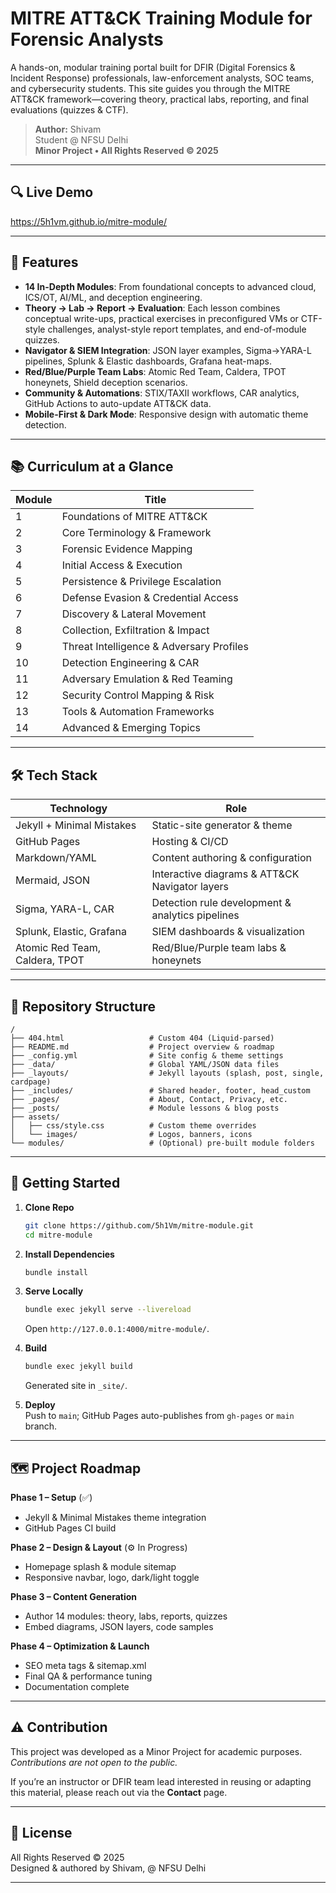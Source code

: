 # MITRE ATT&CK Training Module for Forensic Analysts

A hands-on, modular training portal built for DFIR (Digital Forensics & Incident Response) professionals, law-enforcement analysts, SOC teams, and cybersecurity students. This site guides you through the MITRE ATT&CK framework—covering theory, practical labs, reporting, and final evaluations (quizzes & CTF).

> **Author:** Shivam  
>  Student @ NFSU Delhi  
> **Minor Project • All Rights Reserved © 2025**  

---

## 🔍 Live Demo  
https://5h1vm.github.io/mitre-module/

---

## 🚀 Features

- **14 In-Depth Modules**: From foundational concepts to advanced cloud, ICS/OT, AI/ML, and deception engineering.  
- **Theory → Lab → Report → Evaluation**: Each lesson combines conceptual write-ups, practical exercises in preconfigured VMs or CTF-style challenges, analyst-style report templates, and end-of-module quizzes.  
- **Navigator & SIEM Integration**: JSON layer examples, Sigma→YARA-L pipelines, Splunk & Elastic dashboards, Grafana heat-maps.  
- **Red/Blue/Purple Team Labs**: Atomic Red Team, Caldera, TPOT honeynets, Shield deception scenarios.  
- **Community & Automations**: STIX/TAXII workflows, CAR analytics, GitHub Actions to auto-update ATT&CK data.  
- **Mobile-First & Dark Mode**: Responsive design with automatic theme detection.

---

## 📚 Curriculum at a Glance

| Module | Title                                        |
|--------|----------------------------------------------|
| 1      | Foundations of MITRE ATT&CK                  |
| 2      | Core Terminology & Framework                 |
| 3      | Forensic Evidence Mapping                    |
| 4      | Initial Access & Execution                   |
| 5      | Persistence & Privilege Escalation           |
| 6      | Defense Evasion & Credential Access          |
| 7      | Discovery & Lateral Movement                 |
| 8      | Collection, Exfiltration & Impact            |
| 9      | Threat Intelligence & Adversary Profiles     |
| 10     | Detection Engineering & CAR                  |
| 11     | Adversary Emulation & Red Teaming            |
| 12     | Security Control Mapping & Risk              |
| 13     | Tools & Automation Frameworks                |
| 14     | Advanced & Emerging Topics                   |

---

## 🛠️ Tech Stack

| Technology             | Role                                                              |
|------------------------|-------------------------------------------------------------------|
| Jekyll + Minimal Mistakes | Static-site generator & theme                                   |
| GitHub Pages           | Hosting & CI/CD                                                   |
| Markdown/YAML          | Content authoring & configuration                                 |
| Mermaid, JSON          | Interactive diagrams & ATT&CK Navigator layers                    |
| Sigma, YARA-L, CAR     | Detection rule development & analytics pipelines                  |
| Splunk, Elastic, Grafana | SIEM dashboards & visualization                                |
| Atomic Red Team, Caldera, TPOT | Red/Blue/Purple team labs & honeynets                    |

---

## 📂 Repository Structure

```
/
├── 404.html                   # Custom 404 (Liquid-parsed)
├── README.md                  # Project overview & roadmap
├── _config.yml                # Site config & theme settings
├── _data/                     # Global YAML/JSON data files
├── _layouts/                  # Jekyll layouts (splash, post, single, cardpage)
├── _includes/                 # Shared header, footer, head_custom
├── _pages/                    # About, Contact, Privacy, etc.
├── _posts/                    # Module lessons & blog posts
├── assets/
│   ├── css/style.css          # Custom theme overrides
│   └── images/                # Logos, banners, icons
└── modules/                   # (Optional) pre-built module folders
```

---

## 🛫 Getting Started

1. **Clone Repo**  
   ```bash
   git clone https://github.com/5h1Vm/mitre-module.git
   cd mitre-module
   ```

2. **Install Dependencies**  
   ```bash
   bundle install
   ```

3. **Serve Locally**  
   ```bash
   bundle exec jekyll serve --livereload
   ```  
   Open `http://127.0.0.1:4000/mitre-module/`.

4. **Build**  
   ```bash
   bundle exec jekyll build
   ```  
   Generated site in `_site/`.

5. **Deploy**  
   Push to `main`; GitHub Pages auto-publishes from `gh-pages` or `main` branch.

---

## 🗺️ Project Roadmap

**Phase 1 – Setup** (✅)  
- Jekyll & Minimal Mistakes theme integration  
- GitHub Pages CI build  

**Phase 2 – Design & Layout** (⚙️ In Progress)  
- Homepage splash & module sitemap  
- Responsive navbar, logo, dark/light toggle  

**Phase 3 – Content Generation**  
- Author 14 modules: theory, labs, reports, quizzes  
- Embed diagrams, JSON layers, code samples  

**Phase 4 – Optimization & Launch**  
- SEO meta tags & sitemap.xml  
- Final QA & performance tuning  
- Documentation complete  

---

## ⚠️ Contribution

This project was developed as a Minor Project for academic purposes.  
_Contributions are not open to the public._  

If you’re an instructor or DFIR team lead interested in reusing or adapting this material, please reach out via the **Contact** page.

---

## 📜 License

All Rights Reserved © 2025  
Designed & authored by Shivam,  @ NFSU Delhi  

---